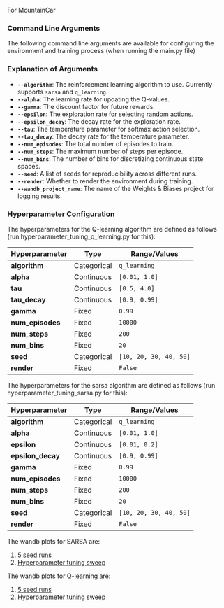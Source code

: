 For MountainCar

### Command Line Arguments

The following command line arguments are available for configuring the environment and training process (when running the main.py file)


### Explanation of Arguments

- **`--algorithm`**: The reinforcement learning algorithm to use. Currently supports `sarsa` and `q_learning`.
- **`--alpha`**: The learning rate for updating the Q-values.
- **`--gamma`**: The discount factor for future rewards.
- **`--epsilon`**: The exploration rate for selecting random actions.
- **`--epsilon_decay`**: The decay rate for the exploration rate.
- **`--tau`**: The temperature parameter for softmax action selection.
- **`--tau_decay`**: The decay rate for the temperature parameter.
- **`--num_episodes`**: The total number of episodes to train.
- **`--num_steps`**: The maximum number of steps per episode.
- **`--num_bins`**: The number of bins for discretizing continuous state spaces.
- **`--seed`**: A list of seeds for reproducibility across different runs.
- **`--render`**: Whether to render the environment during training.
- **`--wandb_project_name`**: The name of the Weights & Biases project for logging results.


### Hyperparameter Configuration

The hyperparameters for the Q-learning algorithm are defined as follows (run hyperparameter_tuning_q_learning.py for this):

| Hyperparameter | Type | Range/Values |
|----------------|------|--------------|
| **algorithm**   | Categorical | `q_learning` |
| **alpha**       | Continuous | `[0.01, 1.0]` |
| **tau**         | Continuous | `[0.5, 4.0]` |
| **tau_decay**   | Continuous | `[0.9, 0.99]` |
| **gamma**       | Fixed      | `0.99` |
| **num_episodes**| Fixed      | `10000` |
| **num_steps**   | Fixed      | `200` |
| **num_bins**    | Fixed      | `20` |
| **seed**        | Categorical | `[10, 20, 30, 40, 50]` |
| **render**      | Fixed      | `False` |

The hyperparameters for the sarsa algorithm are defined as follows (run hyperparameter_tuning_sarsa.py for this):

| Hyperparameter | Type | Range/Values |
|----------------|------|--------------|
| **algorithm**   | Categorical | `q_learning` |
| **alpha**       | Continuous | `[0.01, 1.0]` |
| **epsilon**         | Continuous | `[0.01, 0.2]` |
| **epsilon_decay**   | Continuous | `[0.9, 0.99]` |
| **gamma**       | Fixed      | `0.99` |
| **num_episodes**| Fixed      | `10000` |
| **num_steps**   | Fixed      | `200` |
| **num_bins**    | Fixed      | `20` |
| **seed**        | Categorical | `[10, 20, 30, 40, 50]` |
| **render**      | Fixed      | `False` |


The wandb plots for SARSA are:
1. [5 seed runs](https://wandb.ai/sujal/mountaincar_rl_experiment_sarsa_minimizing_regret)
2.  [Hyperparameter tuning sweep](https://wandb.ai/sujal/sarsa_mountaincar_hyperparameter_finetuning_final_minimizing_regret/sweeps/qzrfi9g2)


The wandb plots for Q-learning are:
1. [5 seed runs](https://wandb.ai/sujal/mountaincar_rl_experiment_q_learning_minimizing_regret)
2.  [Hyperparameter tuning sweep](https://wandb.ai/sujal/q_learning_mountaincar_hyperparameter_finetuning_final_minimizing_regret/sweeps/gflhkl30)
